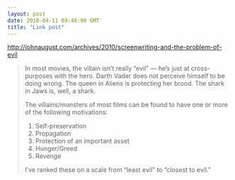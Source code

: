 ```yaml
---
layout: post
date: 2010-04-11 09:48:00 GMT
title: "Link post"
---
```

<http://johnaugust.com/archives/2010/screenwriting-and-the-problem-of-evil>

> In most movies, the villain isn’t really “evil” — he’s just at cross-purposes with the hero. Darth Vader does not perceive himself to be doing wrong. The queen in Aliens is protecting her brood. The shark in Jaws is, well, a shark.
>
> The villains/monsters of most films can be found to have one or more of the following motivations:
>
>   1. Self-preservation
>   2. Propagation
>   3. Protection of an important asset
>   4. Hunger/Greed
>   5. Revenge
>
> I’ve ranked these on a scale from “least evil” to “closest to evil.”

